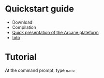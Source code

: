 # Quickstart guide
- Download
- Compilation
- [Quick presentation of the Arcane plateform](https://Nathan101203.github.io/PresentationLink.md)
- [toto](PresentationLink.md)
# Tutorial
At the command prompt, type `nano`
